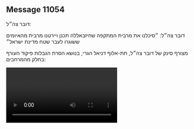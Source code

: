 ## Message 11054

דובר צה״ל:

דובר צה״ל: ״סיכלנו את מרבית המתקפה שחיזבאללה תכנן ויירטנו מרבית מהאיומים ששוגרו לעבר שטח מדינת ישראל״
 
מצורף סינק של דובר צה״ל, תת-אלוף דניאל הגרי, בנושא הסרת הגבלות פיקוד העורף בחלק מהמרחבים:

![Video](https://data.iron-swords.co.il/2024/August/25/https://data.iron-swords.co.il/2024/August/25/11054/11054_media.mp4)
